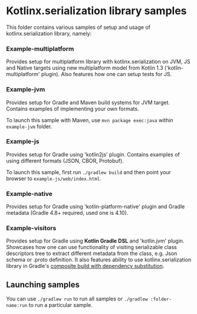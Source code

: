 # Kotlinx.serialization library samples

This folder contains various samples of setup and usage of kotlinx.serialization library, namely: 

### Example-multiplatform

Provides setup for multiplatform library with kotlinx.serialization on JVM, JS and Native targets using new multiplatform model from Kotlin 1.3 ('kotlin-multiplatform'  plugin). Also features how one can setup tests for JS.

### Example-jvm

Provides setup for Gradle and Maven build systems for JVM target.
Contains examples of implementing your own formats.

To launch this sample with Maven, use `mvn package exec:java` within `example-jvm` folder.

### Example-js

Provides setup for Gradle using 'kotlin2js' plugin.
Contains examples of using different formats (JSON, CBOR, Protobuf).

To launch this sample, first run `./gradlew build` and then point your browser to `example-js/web/index.html`.

### Example-native

Provides setup for Gradle using 'kotlin-platform-native' plugin and Gradle metadata (Gradle 4.8+ required, used one is 4.10).

### Example-visitors

Provides setup for Gradle using **Kotlin Gradle DSL** and 'kotlin.jvm' plugin.
Showcases how one can use functionality of visiting serializable class descriptors tree to extract different metadata from the class, e.g. Json schema or .proto definition.
It also features ability to use kotlinx.serialization library in Gradle's [composite build with dependency substitution](https://docs.gradle.org/current/userguide/composite_builds.html#included_build_declaring_substitutions).

## Launching samples

You can use `./gradlew run` to run all samples or `./gradlew :folder-name:run` to run a particular sample.
